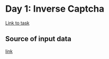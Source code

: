 # Day 1: Inverse Captcha

[Link to task](https://adventofcode.com/2017/day/1)

## Source of input data

[link](https://adventofcode.com/2017/day/1/input)